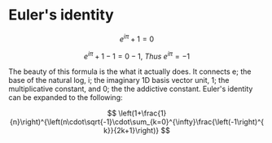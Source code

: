 # Euler's identity

$$
e^{i\pi}+1=0
$$

$$
e^{i\pi}+1-1=0-1,\:Thus\:e^{i\pi}=-1
$$

The beauty of this formula is the what it actually does. It connects e; the base of the natural log, i; the imaginary 1D basis vector unit, 1; the multiplicative constant, and 0; the the addictive constant. Euler's identity can be expanded to the following:



$$
\left(1+\frac{1}{n}\right)^{\left(n\cdot\sqrt{-1}\cdot\sum_{k=0}^{\infty}\frac{\left(-1\right)^{k}}{2k+1}\right)}
$$

